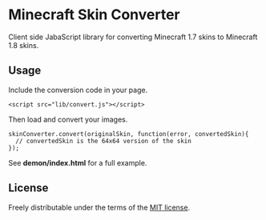 # Minecraft Skin Converter

Client side JabaScript library for converting Minecraft 1.7 skins to Minecraft 1.8 skins.

## Usage

Include the conversion code in your page.

    <script src="lib/convert.js"></script>

Then load and convert your images.

    skinConverter.convert(originalSkin, function(error, convertedSkin){
      // convertedSkin is the 64x64 version of the skin
    });

See **demon/index.html** for a full example.

## License

Freely distributable under the terms of the [MIT license](https://github.com/kevanstannard/minecraft-skin-converter/blob/master/LICENSE).


